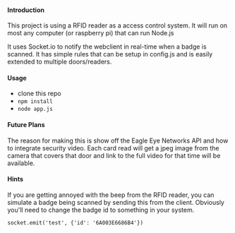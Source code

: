 #### Introduction ####

This project is using a RFID reader as a access control system.  It will run on most any computer (or raspberry pi) that can run Node.js

It uses Socket.io to notify the webclient in real-time when a badge is scanned.  It has simple rules that can be setup in config.js and is easily extended to multiple doors/readers.

#### Usage ####

 - clone this repo
 -  `npm install`
 -  `node app.js`



#### Future Plans ####

The reason for making this is show off the Eagle Eye Networks API and how to integrate security video.  Each card read will get a jpeg image from the camera that covers that door and link to the full video for that time will be available.


#### Hints ####

If you are getting annoyed with the beep from the RFID reader, you can simulate a badge being scanned by sending this from the client.  Obviously you'll need to change the badge id to something in your system.

    socket.emit('test', {'id': '6A003E6686B4'})
    
  
